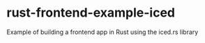 # rust-frontend-example-iced

Example of building a frontend app in Rust using the iced.rs library


